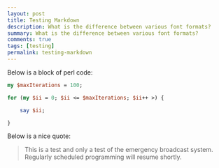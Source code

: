 ```yaml
---
layout: post
title: Testing Markdown
description: What is the difference between various font formats?
summary: What is the difference between various font formats?
comments: true
tags: [testing]
permalink: testing-markdown
---
```


Below is a block of perl code:

~~~ perl
my $maxIterations = 100;

for (my $ii = 0; $ii <= $maxIterations; $ii++ >) {

    say $ii;

}
~~~

Below is a nice quote:

> This is a test and only a test of the emergency
broadcast system. Regularly scheduled programming
will resume shortly.